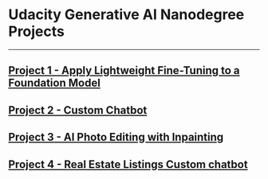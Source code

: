 # Udacity Generative AI Nanodegree Projects 
------------------------------------------------------------------------------------------------------------------------------------------------------
## [Project 1 - Apply Lightweight Fine-Tuning to a Foundation Model](./Project%201%20-%20Apply%20Lightweight%20Fine-Tuning%20to%20a%20Foundation%20Model)

## [Project 2 - Custom Chatbot](./Project%202%20-%20Custom%20Chatbot)

## [Project 3 - AI Photo Editing with Inpainting](./Project%203%20-%20AI%20Photo%20Editing%20with%20Inpainting)

## [Project 4 - Real Estate Listings Custom chatbot](./Project%204%20-%20Real%20Estate%20Listings%20Custom%20chatbot)
